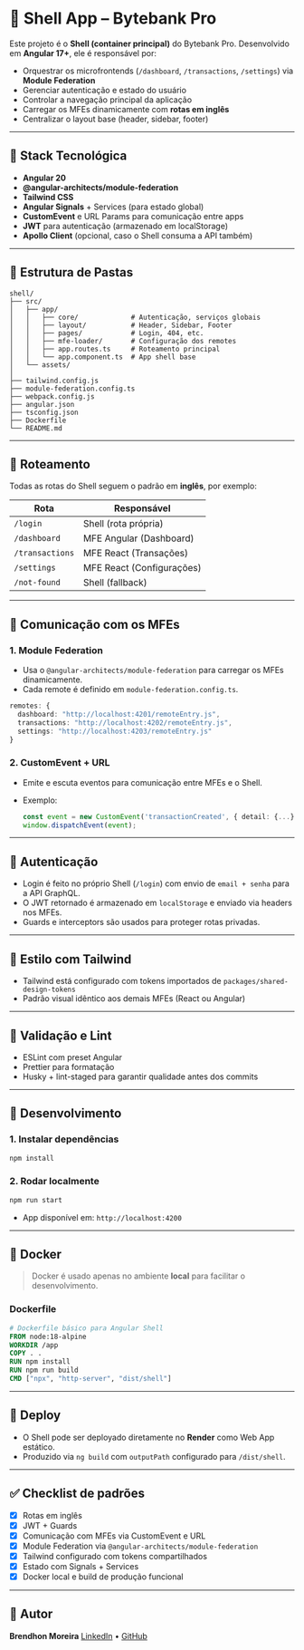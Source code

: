 # 🧩 Shell App – Bytebank Pro

Este projeto é o **Shell (container principal)** do Bytebank Pro. Desenvolvido em **Angular 17+**, ele é responsável por:

* Orquestrar os microfrontends (`/dashboard`, `/transactions`, `/settings`) via **Module Federation**
* Gerenciar autenticação e estado do usuário
* Controlar a navegação principal da aplicação
* Carregar os MFEs dinamicamente com **rotas em inglês**
* Centralizar o layout base (header, sidebar, footer)

---

## 🚀 Stack Tecnológica

* **Angular 20**
* **@angular-architects/module-federation**
* **Tailwind CSS**
* **Angular Signals** + Services (para estado global)
* **CustomEvent** e URL Params para comunicação entre apps
* **JWT** para autenticação (armazenado em localStorage)
* **Apollo Client** (opcional, caso o Shell consuma a API também)

---

## 📁 Estrutura de Pastas

```
shell/
├── src/
│   ├── app/
│   │   ├── core/             # Autenticação, serviços globais
│   │   ├── layout/           # Header, Sidebar, Footer
│   │   ├── pages/            # Login, 404, etc.
│   │   ├── mfe-loader/       # Configuração dos remotes
│   │   ├── app.routes.ts     # Roteamento principal
│   │   └── app.component.ts  # App shell base
│   └── assets/
│
├── tailwind.config.js
├── module-federation.config.ts
├── webpack.config.js
├── angular.json
├── tsconfig.json
├── Dockerfile
└── README.md
```

---

## 📌 Roteamento

Todas as rotas do Shell seguem o padrão em **inglês**, por exemplo:

| Rota            | Responsável               |
| --------------- | ------------------------- |
| `/login`        | Shell (rota própria)      |
| `/dashboard`    | MFE Angular (Dashboard)   |
| `/transactions` | MFE React (Transações)    |
| `/settings`     | MFE React (Configurações) |
| `/not-found`    | Shell (fallback)          |

---

## 🔗 Comunicação com os MFEs

### 1. **Module Federation**

* Usa o `@angular-architects/module-federation` para carregar os MFEs dinamicamente.
* Cada remote é definido em `module-federation.config.ts`.

```ts
remotes: {
  dashboard: "http://localhost:4201/remoteEntry.js",
  transactions: "http://localhost:4202/remoteEntry.js",
  settings: "http://localhost:4203/remoteEntry.js"
}
```

### 2. **CustomEvent + URL**

* Emite e escuta eventos para comunicação entre MFEs e o Shell.
* Exemplo:

  ```ts
  const event = new CustomEvent('transactionCreated', { detail: {...} });
  window.dispatchEvent(event);
  ```

---

## 🔐 Autenticação

* Login é feito no próprio Shell (`/login`) com envio de `email + senha` para a API GraphQL.
* O JWT retornado é armazenado em `localStorage` e enviado via headers nos MFEs.
* Guards e interceptors são usados para proteger rotas privadas.

---

## 🎨 Estilo com Tailwind

* Tailwind está configurado com tokens importados de `packages/shared-design-tokens`
* Padrão visual idêntico aos demais MFEs (React ou Angular)

---

## 🧪 Validação e Lint

* ESLint com preset Angular
* Prettier para formatação
* Husky + lint-staged para garantir qualidade antes dos commits

---

## 🐳 Desenvolvimento

### 1. Instalar dependências

```bash
npm install
```

### 2. Rodar localmente

```bash
npm run start
```

* App disponível em: `http://localhost:4200`

---

## 🐳 Docker

> Docker é usado apenas no ambiente **local** para facilitar o desenvolvimento.

### Dockerfile

```Dockerfile
# Dockerfile básico para Angular Shell
FROM node:18-alpine
WORKDIR /app
COPY . .
RUN npm install
RUN npm run build
CMD ["npx", "http-server", "dist/shell"]
```

---

## 🚀 Deploy

* O Shell pode ser deployado diretamente no **Render** como Web App estático.
* Produzido via `ng build` com `outputPath` configurado para `/dist/shell`.

---

## ✅ Checklist de padrões

* [x] Rotas em inglês
* [x] JWT + Guards
* [x] Comunicação com MFEs via CustomEvent e URL
* [x] Module Federation via `@angular-architects/module-federation`
* [x] Tailwind configurado com tokens compartilhados
* [x] Estado com Signals + Services
* [x] Docker local e build de produção funcional

---

## 👥 Autor

**Brendhon Moreira**
[LinkedIn](https://www.linkedin.com/in/brendhon-moreira) • [GitHub](https://github.com/Brendhon)
